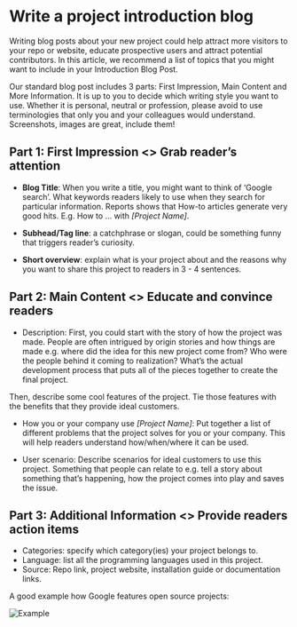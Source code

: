 # Write a project introduction blog

Writing blog posts about your new project could help attract more visitors to your repo or website, educate prospective users and attract potential contributors. In this article, we recommend a list of topics that you might want to include in your Introduction Blog Post. 

Our standard blog post includes 3 parts: First Impression, Main Content and More Information. It is up to you to decide which writing style you want to use. Whether it is personal, neutral or profession, please avoid to use terminologies that only you and your colleagues would understand. Screenshots, images are great, include them! 

## Part 1: First Impression <> Grab reader’s attention 
* **Blog Title**: When you write a title, you might want to think of ‘Google search’. What keywords readers likely to use when they search for particular information. Reports shows that How-to articles generate very good hits.
E.g. How to ... with *[Project Name]*.

* **Subhead/Tag line**: a catchphrase or slogan, could be something funny that triggers reader’s curiosity. 

* **Short overview**: explain what is your project about and the reasons why you want to share this project to readers in 3 - 4 sentences.
 
## Part 2: Main Content <> Educate and convince readers 
* Description: First, you could start with the story of how the project was made. People are often intrigued by origin stories and how things are made e.g. where did the idea for this new project come from? Who were the people behind it coming to realization? What’s the actual development process that puts all of the pieces together to create the final project. 

Then, describe some cool features of the project. Tie those features with the benefits that they provide ideal customers. 

* How you or your company use *[Project Name]*: Put together a list of different problems that the project solves for you or your company. This will help readers understand how/when/where it can be used. 

* User scenario: Describe scenarios for ideal customers to use this project. Something that people can relate to e.g. tell a story about something that’s happening, how the project comes into play and saves the issue. 

## Part 3: Additional Information <> Provide readers action items
* Categories: specify which category(ies) your project belongs to. 
* Language: list all the programming languages used in this project. 
* Source: Repo link, project website, installation guide or documentation links.

A good example how Google features open source projects:

![Example](/assets/img/kubernetes.png)

